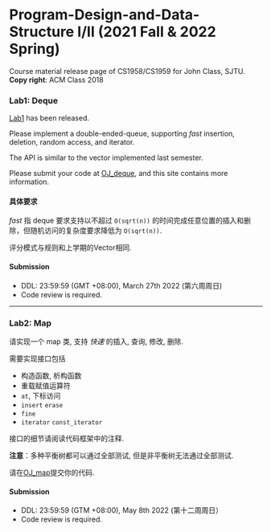 # Program-Design-and-Data-Structure I/II (2021 Fall & 2022 Spring)
Course material release page of CS1958/CS1959 for John Class, SJTU. <br>
**Copy right**: ACM Class 2018

### Lab1: Deque
[Lab1](./Lab1-deque) has been released. <br>

Please implement a double-ended-queue, supporting *fast* insertion, deletion, random access, and iterator. <br>

The API is similar to the vector implemented last semester. <br>

Please submit your code at [OJ_deque](https://acm.sjtu.edu.cn/OnlineJudge/problem?problem_id=1097), and this site contains more information.

#### 具体要求

*fast* 指 deque 要求支持以不超过 `O(sqrt(n))` 的时间完成任意位置的插入和删除，但随机访问的复杂度要求降低为 `O(sqrt(n))`.

评分模式与规则和上学期的Vector相同.

#### Submission
- DDL: 23:59:59 (GMT +08:00), March 27th 2022 (第六周周日)
- Code review is required.

---

### Lab2: Map

请实现一个 map 类, 支持 *快速* 的插入, 查询, 修改, 删除.

需要实现接口包括

- 构造函数, 析构函数
- 重载赋值运算符
- `at`, 下标访问
- `insert` `erase`
- `fine`
- `iterator` `const_iterator`

接口的细节请阅读代码框架中的注释. 

**注意**：多种平衡树都可以通过全部测试, 但是非平衡树无法通过全部测试.

请在[OJ_map](https://acm.sjtu.edu.cn/OnlineJudge/problem?problem_id=1139)提交你的代码.

#### Submission
- DDL: 23:59:59 (GTM +08:00), May 8th 2022 (第十二周周日）
- Code review is required.
